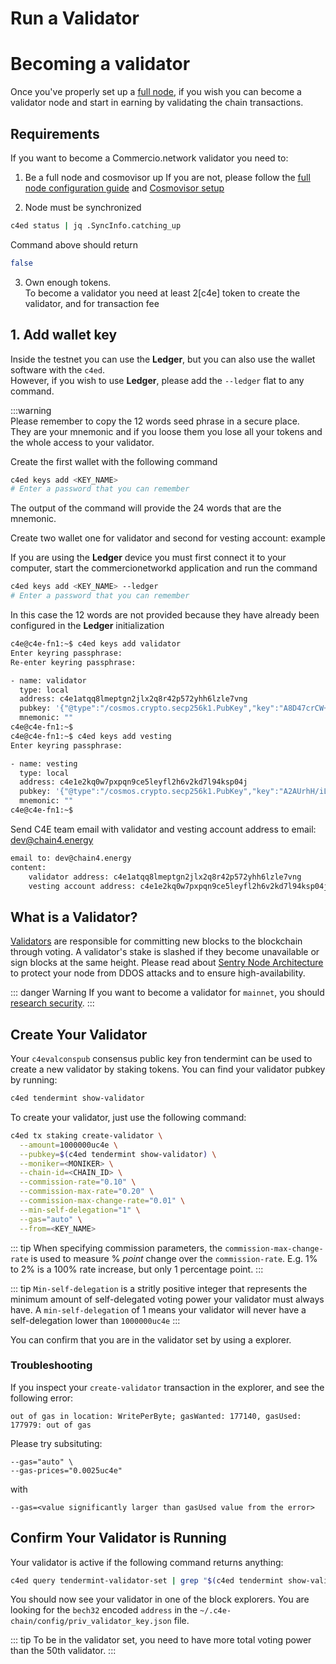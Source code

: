 <!--
order: 8
-->

# Run a Validator

# Becoming a validator
Once you've properly set up a [full node](run_node.md), if you wish you can become a validator node and
start in earning by  validating  the chain transactions. 


## Requirements
If you want to become a Commercio.network validator you need to:

1. Be a full node and cosmovisor up 
   If you are not, please follow the [full node configuration guide](run_node.md) and [Cosmovisor setup](cosmovisor-setup.md)
   
2. Node must be synchronized

```bash
c4ed status | jq .SyncInfo.catching_up
```
Command above should return
```bash
false
```

   
3. Own enough tokens.  
   To become a validator you need at least 2[c4e] token to create the validator, and for transaction fee

## 1. Add wallet key
Inside the testnet you can use the **Ledger**, but you can also use the wallet software with the `c4ed`.     
However, if you wish to use **Ledger**, please add the `--ledger` flat to any command.

:::warning  
Please remember to copy the 12 words seed phrase in a secure place.  
They are your mnemonic and if you loose them you lose all your tokens and the whole access to your validator.  

Create the first wallet with the following command
```bash
c4ed keys add <KEY_NAME>
# Enter a password that you can remember
```
The output of the command will provide the 24 words that are the mnemonic.

Create two wallet one for validator and second for vesting account:
example
      

If you are using the **Ledger** device you must first connect it to your computer, start the commercionetworkd application and run the command
```bash
c4ed keys add <KEY_NAME> --ledger
# Enter a password that you can remember
```
In this case the 12 words are not provided because they have already been configured in the **Ledger** initialization

```bash
c4e@c4e-fn1:~$ c4ed keys add validator
Enter keyring passphrase:
Re-enter keyring passphrase:

- name: validator
  type: local
  address: c4e1atqq8lmeptgn2jlx2q8r42p572yhh6lzle7vng
  pubkey: '{"@type":"/cosmos.crypto.secp256k1.PubKey","key":"A8D47crCW+YkFGduj6brpuzectp3D61xRIx/qbEGGTif"}'
  mnemonic: ""
c4e@c4e-fn1:~$
c4e@c4e-fn1:~$ c4ed keys add vesting
Enter keyring passphrase:

- name: vesting
  type: local
  address: c4e1e2kq0w7pxpqn9ce5leyfl2h6v2kd7l94ksp04j
  pubkey: '{"@type":"/cosmos.crypto.secp256k1.PubKey","key":"A2AUrhH/iLutlZQ5K/jHniqnZSj61N++ytQF798WBn1I"}'
  mnemonic: ""
c4e@c4e-fn1:~$
```

Send C4E team email with validator and vesting account address to email: dev@chain4.energy

```bash
email to: dev@chain4.energy
content:
    validator address: c4e1atqq8lmeptgn2jlx2q8r42p572yhh6lzle7vng
    vesting account address: c4e1e2kq0w7pxpqn9ce5leyfl2h6v2kd7l94ksp04j
```

## What is a Validator?

[Validators](https://hub.cosmos.network/master/validators/overview.html) are responsible for committing new blocks to the blockchain through voting. A validator's stake is slashed if they become unavailable or sign blocks at the same height. Please read about [Sentry Node Architecture](https://hub.cosmos.network/master/validators/validator-faq.html#how-can-validators-protect-themselves-from-denial-of-service-attacks) to protect your node from DDOS attacks and to ensure high-availability.

::: danger Warning
If you want to become a validator for `mainnet`, you should [research security](https://hub.cosmos.network/master/validators/security.html).
:::


## Create Your Validator

Your `c4evalconspub` consensus public key fron tendermint can be used to create a new validator by staking tokens. You can find your validator pubkey by running:

```bash
c4ed tendermint show-validator
```

To create your validator, just use the following command:

```bash
c4ed tx staking create-validator \
  --amount=1000000uc4e \
  --pubkey=$(c4ed tendermint show-validator) \
  --moniker=<MONIKER> \
  --chain-id=<CHAIN_ID> \
  --commission-rate="0.10" \
  --commission-max-rate="0.20" \
  --commission-max-change-rate="0.01" \
  --min-self-delegation="1" \
  --gas="auto" \
  --from=<KEY_NAME>
```

::: tip
When specifying commission parameters, the `commission-max-change-rate` is used to measure % _point_ change over the `commission-rate`. E.g. 1% to 2% is a 100% rate increase, but only 1 percentage point.
:::

::: tip
`Min-self-delegation` is a stritly positive integer that represents the minimum amount of self-delegated voting power your validator must always have. A `min-self-delegation` of 1 means your validator will never have a self-delegation lower than `1000000uc4e`
:::

You can confirm that you are in the validator set by using a explorer.


### Troubleshooting

If you inspect your `create-validator` transaction in the explorer, and see the following error:
```
out of gas in location: WritePerByte; gasWanted: 177140, gasUsed: 177979: out of gas
```

Please try subsituting:
```
--gas="auto" \
--gas-prices="0.0025uc4e"
```

with

```
--gas=<value significantly larger than gasUsed value from the error>
```


## Confirm Your Validator is Running

Your validator is active if the following command returns anything:

```bash
c4ed query tendermint-validator-set | grep "$(c4ed tendermint show-validator | jq .key  | tr -d \")"
```

You should now see your validator in one of the block explorers. You are looking for the `bech32`
encoded `address` in the `~/.c4e-chain/config/priv_validator_key.json` file.

::: tip
To be in the validator set, you need to have more total voting power than the 50th validator.
:::


